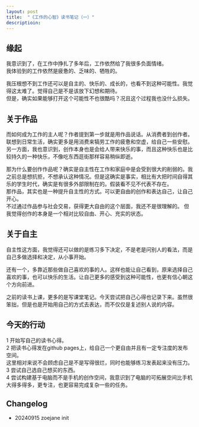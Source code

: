 ```yaml
---
layout: post
title:  "《工作的心智》读书笔记（一）"
descriptioin: 
---
```


## 缘起
我意识到了，在工作中挣扎了多年后，工作依然给了我很多负面情绪。  
我体验到的工作依然是疲惫的、乏味的、牺牲的。

我压根想不到工作还可以是自主的、快乐的、成长的，也看不到这种可能性。我觉得这太难了。觉得自己是不是该放下幻想和期待。  
但是，确实如果能够打开这个可能性不也很酷吗？况且这个过程我也没什么损失。

## 关于作品
而如何成为工作的主人呢？作者提到第一步就是用作品说话。从消费者到创作者。联想到日常生活，确实更多是用消费来犒劳工作的疲惫和空虚，给自己一些安慰。  
另一方面，我也意识到，创作本身也是会给人带来快乐的事，而且这种快乐也是比较持久的一种快乐，不像吃东西逛街那样容易稍纵即逝。

那为什么要创作作品呢？确实是自主性在工作和家庭中是会受到很大的削弱的。我之前总是想抗拒，不想承认这种情况。但是这确实是事实，相比有大把时间自得其乐的学生时代，确实是有很多外部限制在的。假装看不见不代表不存在。  
那作品，其实也是一种提升自主性的方式。可以更自由的创作和表达自己，让自己开心。  
不过通过作品参与社会交易，获得更大自由的这个层面，我还不是很理解的。
但我觉得创作的本身是一个相对比较自由、开心、充实的状态。

## 关于自主
自主性这方面，我觉得还可以做的是练习多下决定，不是老是问别人的看法，而是自己多做选择和决定，从小事开始。

还有一个，多靠近那些做自己喜欢的事的人。这样也能让自己看到，原来选择自己喜欢的事，也可以快乐的生活。让自己更多的感受到这种可能性，也更有信心朝这个方向前进。

之前的读书上课，更多的是写课堂笔记。今天尝试把自己心得也记录下来。虽然很笨拙，但是也是开始用自己的方式去表达，而不仅仅是复述别人说的内容。

## 今天的行动
1 开始写自己的读书心得。  
2 把读书心得发在github pages上，给自己一个更自由并且有一定专注度的发布空间。  
这里相对来说不会顾虑自己是不是写得很烂，同时也能够练习发表起来没有压力。  
3 尝试自己选自己想买的东西。  
4 尝试构建基于电脑而不是手机的创作空间，我意识到了电脑的可拓展空间比手机大得多得多，更专注，也更容易完成复杂一些的任务。

## Changelog
- 20240915 zoejane init
